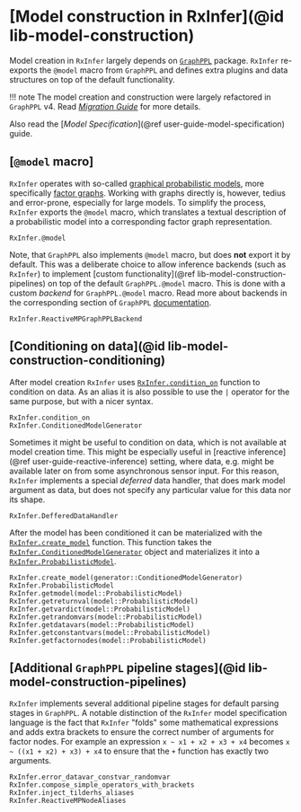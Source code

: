# [Model construction in RxInfer](@id lib-model-construction)

Model creation in `RxInfer` largely depends on [`GraphPPL`](https://github.com/ReactiveBayes/GraphPPL.jl) package.
`RxInfer` re-exports the `@model` macro from `GraphPPL` and defines extra plugins and data structures on top of the default functionality.

!!! note
    The model creation and construction were largely refactored in `GraphPPL` v4. 
    Read [_Migration Guide_](https://reactivebayes.github.io/GraphPPL.jl/stable/migration_3_to_4/) for more details.

Also read the [_Model Specification_](@ref user-guide-model-specification) guide.

## [`@model` macro]

`RxInfer` operates with so-called [graphical probabilistic models](https://en.wikipedia.org/wiki/Graphical_model), more specifically [factor graphs](https://en.wikipedia.org/wiki/Factor_graph). Working with graphs directly is, however, tedius and error-prone, especially for large models. To simplify the process, `RxInfer` exports the `@model` macro, which translates a textual description of a probabilistic model into a corresponding factor graph representation.

```@docs
RxInfer.@model
```

Note, that `GraphPPL` also implements `@model` macro, but does **not** export it by default. This was a deliberate choice to allow inference backends (such as `RxInfer`) to implement [custom functionality](@ref lib-model-construction-pipelines) on top of the default `GraphPPL.@model` macro. This is done with a custom  _backend_ for `GraphPPL.@model` macro. Read more about backends in the corresponding section of `GraphPPL` [documentation](https://github.com/ReactiveBayes/GraphPPL.jl).

```@docs
RxInfer.ReactiveMPGraphPPLBackend
```

## [Conditioning on data](@id lib-model-construction-conditioning)

After model creation `RxInfer` uses [`RxInfer.condition_on`](@ref) function to condition on data. 
As an alias it is also possible to use the `|` operator for the same purpose, but with a nicer syntax.


```@docs
RxInfer.condition_on
RxInfer.ConditionedModelGenerator
```

Sometimes it might be useful to condition on data, which is not available at model creation time. 
This might be especially useful in [reactive inference](@ref user-guide-reactive-inference) setting, where data, e.g. might be available later on from some asynchronous sensor input. For this reason, `RxInfer` implements a special _deferred_ data handler, that does mark model argument as data, but does not specify any particular value for this data nor its shape.

```@docs 
RxInfer.DefferedDataHandler
```

After the model has been conditioned it can be materialized with the [`RxInfer.create_model`](@ref) function.
This function takes the [`RxInfer.ConditionedModelGenerator`](@ref) object and materializes it into a [`RxInfer.ProbabilisticModel`](@ref).

```@docs 
RxInfer.create_model(generator::ConditionedModelGenerator)
RxInfer.ProbabilisticModel
RxInfer.getmodel(model::ProbabilisticModel)
RxInfer.getreturnval(model::ProbabilisticModel)
RxInfer.getvardict(model::ProbabilisticModel)
RxInfer.getrandomvars(model::ProbabilisticModel)
RxInfer.getdatavars(model::ProbabilisticModel)
RxInfer.getconstantvars(model::ProbabilisticModel)
RxInfer.getfactornodes(model::ProbabilisticModel)
```

## [Additional `GraphPPL` pipeline stages](@id lib-model-construction-pipelines)

`RxInfer` implements several additional pipeline stages for default parsing stages in `GraphPPL`.
A notable distinction of the `RxInfer` model specification language is the fact that `RxInfer` "folds" 
some mathematical expressions and adds extra brackets to ensure the correct number of arguments for factor nodes.
For example an expression `x ~ x1 + x2 + x3 + x4` becomes `x ~ ((x1 + x2) + x3) + x4` to ensure that the `+` function has exactly two arguments.
 
```@docs 
RxInfer.error_datavar_constvar_randomvar
RxInfer.compose_simple_operators_with_brackets
RxInfer.inject_tilderhs_aliases
RxInfer.ReactiveMPNodeAliases
```
